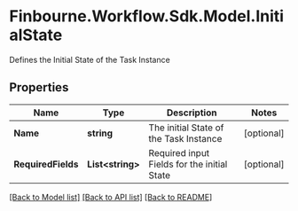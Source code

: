 # Finbourne.Workflow.Sdk.Model.InitialState
Defines the Initial State of the Task Instance

## Properties

Name | Type | Description | Notes
------------ | ------------- | ------------- | -------------
**Name** | **string** | The initial State of the Task Instance | [optional] 
**RequiredFields** | **List&lt;string&gt;** | Required input Fields for the initial State | [optional] 

[[Back to Model list]](../README.md#documentation-for-models) [[Back to API list]](../README.md#documentation-for-api-endpoints) [[Back to README]](../README.md)

